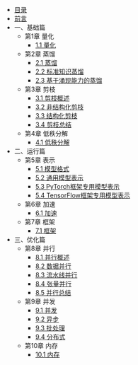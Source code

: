 * [目录](_sidebar.md)
* [前言](chapter0/chapter0_1.md)
* 一、基础篇
  * 第1章 量化
      * [1.1 量化](chapter1/chapter1_1.md)
  * 第2章 蒸馏
      * [2.1 蒸馏](chapter2/chapter2_1.md)
      * [2.2 标准知识蒸馏](chapter2/chapter2_2.md)
      * [2.3 基于涌现能力的蒸馏](chapter2/chapter2_3.md)
  * 第3章 剪枝
      * [3.1 剪枝概述](chapter3/chapter3_1.md)
      * [3.2 非结构化剪枝](chapter3/chapter3_2.md)
      * [3.3 结构化剪枝](chapter3/chapter3_3.md)
      * [3.4 剪枝总结](chapter3/chapter3_4.md)
  * 第4章 低秩分解
      * [4.1 低秩分解](chapter4/chapter4_1.md)
* 二、运行篇
  * 第5章 表示
    * [5.1 模型格式](chapter5/5.1%20模型格式.md)
    * [5.2 通用模型表示](chapter5/5.2%20通用模型表示.md)
    * [5.3 PyTorch框架专用模型表示](chapter5/5.3%20PyTorch框架专用模型表示.md)
    * [5.4 TensorFlow框架专用模型表示](chapter5/5.4%20TensorFlow框架专用模型表示.md)
  * 第6章 加速
    * [6.1 加速](chapter6/chapter6_1.md)
  * 第7章 框架
    * [7.1 框架](chapter7/chapter7_1.md)
* 三、优化篇
  * 第8章 并行
    * [8.1 并行概述](chapter8/chapter8_1.md)
    * [8.2 数据并行](chapter8/chapter8_2.md)
    * [8.3 流水线并行](chapter8/chapter8_3.md)
    * [8.4 张量并行](chapter8/chapter8_4.md)
    * [8.5 并行总结](chapter8/chapter8_5.md)
  * 第9章 并发
    * [9.1 并发](chapter9/chapter9_0.md)
    * [9.2 异步](chapter9/chapter9_1.md)
    * [9.3 批处理](chapter9/chapter9_2.md)
    * [9.4 分布式](chapter9/chapter9_3.md)
  * 第10章 内存
    * [10.1 内存](chapter10/chapter10_1.md)
